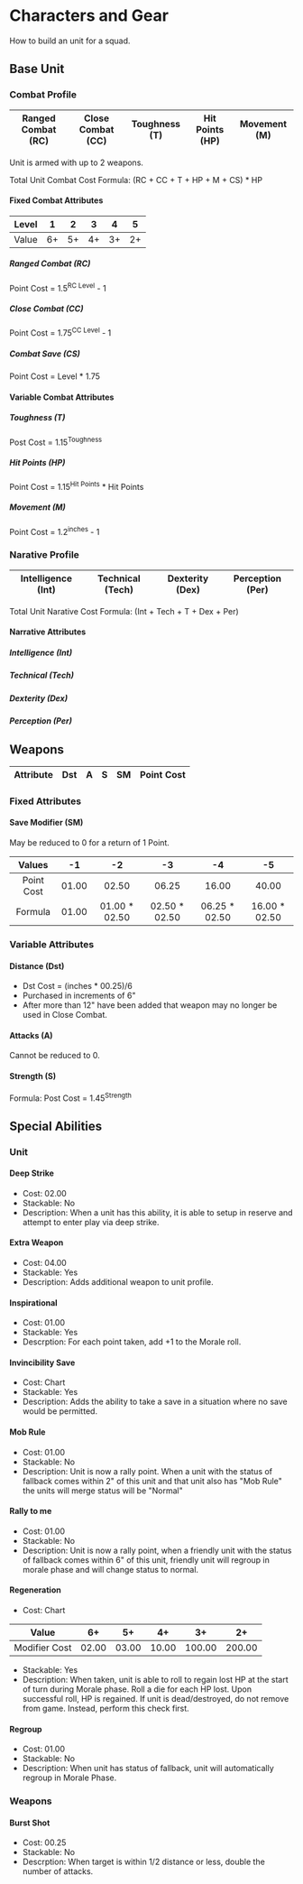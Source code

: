 # Characters and Gear
How to build an unit for a squad.

## Base Unit
### Combat Profile
| Ranged Combat (RC) | Close Combat (CC) | Toughness (T) | Hit Points (HP) | Movement (M) |
|:-:                 |:-:                |:-:            |:-:              |:-:           |

Unit is armed with up to 2 weapons.

Total Unit Combat Cost Formula: (RC + CC + T + HP + M + CS) * HP

#### Fixed Combat Attributes
|Level        | 1    | 2    | 3    | 4    | 5   |
|:-:          |:-:   |:-:   |:-:   |:-:   |:-:  |
|Value        | 6+   | 5+   | 4+   | 3+   | 2+  |

##### Ranged Combat (RC)
Point Cost = 1.5<sup>RC Level</sup> - 1

##### Close Combat (CC)
Point Cost = 1.75<sup>CC Level</sup> - 1

##### Combat Save (CS)
Point Cost = Level * 1.75

#### Variable Combat Attributes
##### Toughness (T)
Post Cost = 1.15<sup>Toughness</sup>

##### Hit Points (HP)
Point Cost = 1.15<sup>Hit Points</sup> * Hit Points

##### Movement (M)
Point Cost = 1.2<sup>inches</sup> - 1

### Narative Profile
| Intelligence (Int) | Technical (Tech) | Dexterity (Dex) | Perception (Per) |
|:-:                 |:-:               |:-:              |:-:               |

Total Unit Narative Cost Formula: (Int + Tech + T + Dex + Per)

#### Narrative Attributes
##### Intelligence (Int)

##### Technical (Tech)

##### Dexterity (Dex)

##### Perception (Per)


## Weapons
|Attribute     | Dst   | A   | S   | SM     | Point Cost |
|:-:           |:-:    |:-:  |:-:  |:-:     |:-:         |

### Fixed Attributes
#### Save Modifier (SM)
May be reduced to 0 for a return of 1 Point.

|Values     | -1  | -2  | -3  | -4  | -5  |
|:-:        |:-:  |:-:  |:-:  |:-:  |:-:  |
|Point Cost |01.00|02.50|06.25|16.00|40.00|         
|Formula| 01.00|01.00 * 02.50|02.50 * 02.50|06.25 * 02.50|16.00 * 02.50

### Variable Attributes
#### Distance (Dst)
* Dst Cost = (inches * 00.25)/6
* Purchased in increments of 6"
* After more than 12" have been added that weapon may no longer be used in Close Combat.

#### Attacks (A)
Cannot be reduced to 0.

#### Strength (S)
Formula: Post Cost = 1.45<sup>Strength</sup>

## Special Abilities
### Unit
#### Deep Strike
* Cost: 02.00
* Stackable: No
* Description: When a unit has this ability, it is able to setup in reserve and attempt to enter play via deep strike.

#### Extra Weapon
* Cost: 04.00
* Stackable: Yes
* Description: Adds additional weapon to unit profile.

#### Inspirational
* Cost: 01.00
* Stackable: Yes
* Descrption: For each point taken, add +1 to the Morale roll.

#### Invincibility Save
* Cost: Chart
* Stackable: Yes
* Description: Adds the ability to take a save in a situation where no save would be permitted.

#### Mob Rule
* Cost: 01.00
* Stackable: No
* Description: Unit is now a rally point. When a unit with the status of fallback comes within 2" of this unit and that unit also has "Mob Rule" the units will merge status will be "Normal"

#### Rally to me
* Cost: 01.00
* Stackable: No
* Description: Unit is now a rally point, when a friendly unit with the status of fallback comes within 6" of this unit, friendly unit will regroup in morale phase and will change status to normal. 

#### Regeneration
* Cost: Chart

|Value         | 6+  | 5+  | 4+  | 3+  | 2+  |
|:-:           |:-:  |:-:  |:-:  |:-:  |:-:  |
|Modifier Cost |02.00|03.00|10.00|100.00|200.00|
* Stackable: Yes
* Description: When taken, unit is able to roll to regain lost HP at the start of turn during Morale phase. Roll a die for each HP lost. Upon successful roll, HP is regained. If unit is dead/destroyed, do not remove from game. Instead, perform this check first. 

#### Regroup
* Cost: 01.00
* Stackable: No
* Description: When unit has status of fallback, unit will automatically regroup in Morale Phase.

### Weapons
#### Burst Shot
* Cost: 00.25
* Stackable: No
* Descrption: When target is within 1/2 distance or less, double the number of attacks.
